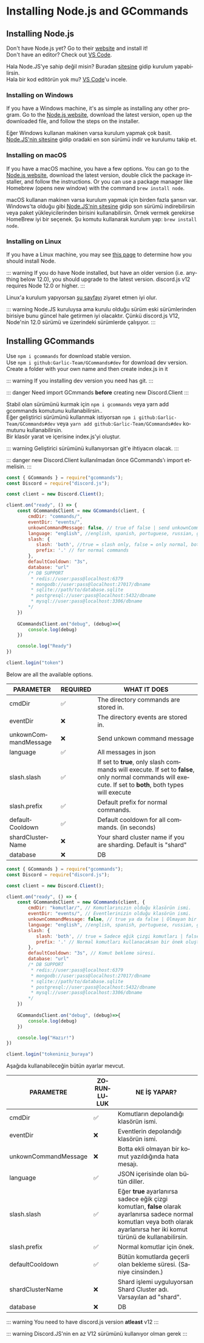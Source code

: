 # Installing Node.js and GCommands

## Installing Node.js

<language lang="en">

Don't have Node.js yet? Go to their [website](https://nodejs.org) and install it!<br>
Don't have an editor? Check out [VS Code](https://code.visualstudio.com/).

</language>
<language lang="tk">

Hala Node.JS'ye sahip değil misin? Buradan [sitesine](https://nodejs.org) gidip kurulum yapabilirsin.<br>
Hala bir kod editörün yok mu? [VS Code]([link](https://code.visualstudio.com/))'u incele.

</language>

### Installing on Windows

<language lang="en">

If you have a Windows machine, it's as simple as installing any other program. Go to the [Node.js website](https://nodejs.org), download the latest version, open up the downloaded file, and follow the steps on the installer.

</language>
<language lang="tk">

Eğer Windows kullanan makinen varsa kurulum yapmak çok basit. [Node.JS'nin sitesine](https://nodejs.org) gidip oradaki en son sürümü indir ve kurulumu takip et.

</language>

### Installing on macOS

<language lang="en">

If you have a macOS machine, you have a few options. You can go to the [Node.js website](https://nodejs.org), download the latest version, double click the package installer, and follow the instructions. Or you can use a package manager like Homebrew (opens new window) with the command `brew install node`.

</language>
<language lang="tk">

macOS kullanan makinen varsa kurulum yapmak için birden fazla şansın var. Windows'ta olduğu gibi [Node.JS'nin sitesine](https://nodejs.org) gidip son sürümü indirebilirsin veya paket yükleyicilerinden birisini kullanabilirsin. Örnek vermek gerekirse HomeBrew iyi bir seçenek. Şu komutu kullanarak kurulum yap: `brew install node`.

</language>

### Installing on Linux

<language lang="en">

If you have a Linux machine, you may see [this page](https://nodejs.org/en/download/package-manager/) to determine how you should install Node.

::: warning
If you do have Node installed, but have an older version \(i.e. anything below 12.0\), you should upgrade to the latest version. discord.js v12 requires Node 12.0 or higher.
:::

</language>
<language lang="tk">

Linux'a kurulum yapıyorsan [şu sayfayı](https://nodejs.org/en/download/package-manager/) ziyaret etmen iyi olur. 

::: warning
Node.JS kuruluysa ama kurulu olduğu sürüm eski sürümlerinden birisiye bunu güncel hale getirmen iyi olacaktır. Çünkü discord.js V12, Node'nin 12.0 sürümü ve üzerindeki sürümlerde çalışıyor.
:::

</language>

## Installing GCommands

<language lang="en">

Use `npm i gcommands` for download stable version.<br>
Use `npm i github:Garlic-Team/GCommands#dev` for download dev version.<br>
Create a folder with your own name and then create index.js in it

::: warning
If you installing dev version you need has git.
:::

::: danger
Need import GCmmands **before** creating new Discord.Client
:::

</language>
<language lang="tk">

Stabil olan sürümünü kurmak için `npm i gcommands` veya yarn add gcommands komutunu kullanabilirsin..<br>
Eğer geliştirici sürümünü kullanmak istiyorsan `npm i github:Garlic-Team/GCommands#dev` veya `yarn add github:Garlic-Team/GCommands#dev` komutunu kullanabilirsin.<br>
Bir klasör yarat ve içerisine index.js'yi oluştur.

::: warning
Geliştirici sürümünü kullanıyorsan git'e ihtiyacın olacak.
:::

::: danger
new Discord.Client kullanılmadan önce GCommands'ı import etmelisin.
:::

</language>

<branch version="5.x">

<language lang="en">

```js
const { GCommands } = require("gcommands");
const Discord = require("discord.js");

const client = new Discord.Client();

client.on("ready", () => {
    const GCommandsClient = new GCommands(client, {
        cmdDir: "commands/",
        eventDir: "events/",
        unkownCommandMessage: false, // true of false | send unkownCommand Message
        language: "english", //english, spanish, portuguese, russian, german, czech, turkish
        slash: {
           slash: 'both', //true = slash only, false = only normal, both = slash and normal
           prefix: '.' // for normal commands
        },
        defaultCooldown: "3s",
        database: "url"
        /* DB SUPPORT
         * redis://user:pass@localhost:6379
         * mongodb://user:pass@localhost:27017/dbname
         * sqlite://path/to/database.sqlite
         * postgresql://user:pass@localhost:5432/dbname
         * mysql://user:pass@localhost:3306/dbname
        */
    })
    
    GCommandsClient.on("debug", (debug)=>{
        console.log(debug)
    })

    console.log("Ready")
})

client.login("token")
```

Below are all the available options.


| PARAMETER        	    | REQUIRED 	 | WHAT IT DOES                                                                                                                                              |
|---------------------- |----------- |---------------------------------------------------------------------------------------------------------------------------------------------------------- |
| cmdDir           	    | ✅        | The directory commands are stored in.                                                                                                                      |
| eventDir         	    | ❌        | The directory events are stored in.                                                                                                                        |
| unkownCommandMessage         	    | ❌        | Send unkown command message                                                                                                                         |
| language         	    | ✅        | All messages in json                                                              |
| slash.slash      	    | ✅        | If set to **true**, only slash commands will execute. If set to **false**, only normal commands will execute. If set to **both**, both types will execute 	|
| slash.prefix     	    | ✅        | Default prefix for normal commands.                                                                                     	                                |
| defaultCooldown 	    | ✅        | Default cooldown for all commands. (in seconds)                                                                                                            |
| shardClusterName 	    | ❌        | Your shard cluster name if you are sharding. Default is "shard"                                                                                                            |
| database    	    | ❌    	   | DB                                                                                                    |

</language>
<language lang="tk">

```js
const { GCommands } = require("gcommands");
const Discord = require("discord.js");

const client = new Discord.Client();

client.on("ready", () => {
    const GCommandsClient = new GCommands(client, {
        cmdDir: "komutlar/", // Komutlarınızın olduğu klasörün ismi.
        eventDir: "events/", // Eventlerinizin olduğu klasörün ismi.
        unkownCommandMessage: false, // true ya da false | Olmayan bir komut kullanıldığında mesaj gönderir.
        language: "english", //english, spanish, portuguese, russian, german, czech, turkish 
        slash: {
           slash: 'both', // true = Sadece eğik çizgi komutları | false = Sadece normal komutlar | both = Her ikisini de destekler.
           prefix: '.' // Normal komutları kullanacaksan bir önek oluştur.
        },
        defaultCooldown: "3s", // Komut bekleme süresi.
        database: "url"
        /* DB SUPPORT
         * redis://user:pass@localhost:6379
         * mongodb://user:pass@localhost:27017/dbname
         * sqlite://path/to/database.sqlite
         * postgresql://user:pass@localhost:5432/dbname
         * mysql://user:pass@localhost:3306/dbname
        */
    })
    
    GCommandsClient.on("debug", (debug)=>{
        console.log(debug)
    })

    console.log("Hazır!")
})

client.login("tokeniniz_buraya")
```

Aşağıda kullanabileceğin bütün ayarlar mevcut.


| PARAMETRE          	    | ZORUNLULUK   	 | NE İŞ YAPAR?                                                                                            |
|---------------------- |----------- |---------------------------------------------------------------------------------------------------------------------------------------------------------- |
| cmdDir           	    | ✅        | Komutların depolandığı klasörün ismi.                                                                                                                      |
| eventDir         	    | ❌        | Eventlerin depolandığı klasörün ismi.                                                                                                                        |
| unkownCommandMessage         	    | ❌        | Botta ekli olmayan bir komut yazıldığında hata mesajı.                                                                                                                         |
| language         	    | ✅        | JSON içerisinde olan bütün diller.                                                              |
| slash.slash      	    | ✅        | Eğer **true** ayarlanırsa sadece eğik çizgi komutları, **false** olarak ayarlanırsa sadece normal komutları veya both olarak ayarlanırsa her iki komut türünü de kullanabilirsin. 	|
| slash.prefix     	    | ✅        | Normal komutlar için önek.                                                                                     	                                |
| defaultCooldown 	    | ✅        | Bütün komutlarda geçerli olan bekleme süresi. (Saniye cinsinden.)                                                                                                            |
| shardClusterName 	    | ❌        | Shard işlemi uyguluyorsan Shard Cluster adı. Varsayılan ad "shard".                                                                                                            |
| database    	    | ❌    	   | DB                                                             

</language>

</branch>

<language lang="en">

::: warning
You need to have discord.js version **atleast** v12
:::

</language>
<language lang="tk">

::: warning
Discord.JS'nin en az V12 sürümünü kullanıyor olman gerek
:::

</language>
